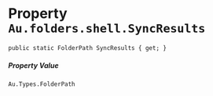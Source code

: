 # Property `Au.folders.shell.SyncResults`

```
public static FolderPath SyncResults { get; }
```

##### Property Value

`Au.Types.FolderPath`